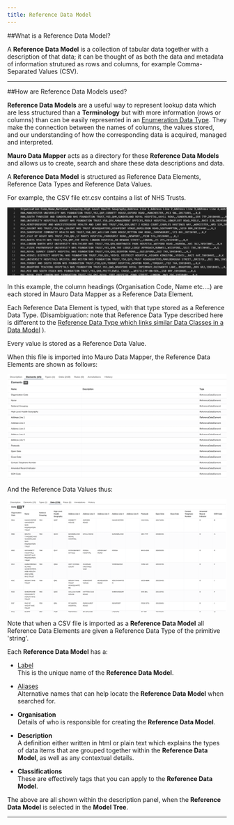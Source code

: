 ```yaml
---
title: Reference Data Model
---
```


##What is a Reference Data Model?

A **Reference Data Model** is a collection of tabular data together with a description of that data; it can be thought of as both the data and metadata of information strutured as rows and columns, for example Comma-Separated Values (CSV).

---
##How are Reference Data Models used?

**Reference Data Models** are a useful way to represent lookup data which are less structured than a **Terminology** but with more information (rows or columns) than can be easily represented in an [Enumeration Data Type](../enumeration-data-type/enumeration-data-type.md). They make the connection between the names of columns, the values stored, and our understanding of how the corresponding data is acquired, managed and interpreted. 

**Mauro Data Mapper** acts as a directory for these **Reference Data Models** and allows us to create, search and share these data descriptions and data.

A **Reference Data Model** is structured as Reference Data Elements, Reference Data Types and Reference Data Values.

For example, the CSV file etr.csv contains a list of NHS Trusts. 

![Screenshot of etr.csv](etr.png)

In this example, the column headings (Organisation Code, Name etc....) are each stored in Mauro Data Mapper as a Reference Data Element. 

Each Reference Data Element is typed, with that type stored as a Reference Data Type. (Disambiguation: note that Reference Data Type
described here is different to the [Reference Data Type which links similar Data Classes in a Data Model](../reference-data-type/reference-data-type.md) ).

Every value is stored as a Reference Data Value.

When this file is imported into Mauro Data Mapper, the Reference Data Elements are shown as follows:

![Reference Data Elements](reference_data_elements.png)

And the Reference Data Values thus:

![Reference Data Values](reference_data_values.png)

Note that when a CSV file is imported as a **Reference Data Model** all Reference Data Elements are given a Reference Data Type of the primitive 'string'.

Each **Reference Data Model** has a:

* [Label](../label/label.md)  
	This is the unique name of the **Reference Data Model**.
	
* [Aliases](../aliases/aliases.md)  
	Alternative names that can help locate the **Reference Data Model** when searched for.

* **Organisation**  
	Details of who is responsible for creating the **Reference Data Model**. 

* **Description**  
	A definition either written in html or plain text which explains the types of data items that are grouped together within the **Reference Data Model**, as well as any contextual details.

* **Classifications**  
	These are effectively tags that you can apply to the **Reference Data Model**. 

The above are all shown within the description panel, when the **Reference Data Model** is selected in the **Model Tree**.

---